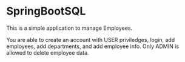 # SpringBootSQL

This is a simple application to manage Employees.

You are able to create an account with USER priviledges, login, add employees, add departments, and add employee info. Only ADMIN is allowed to delete employee data.






